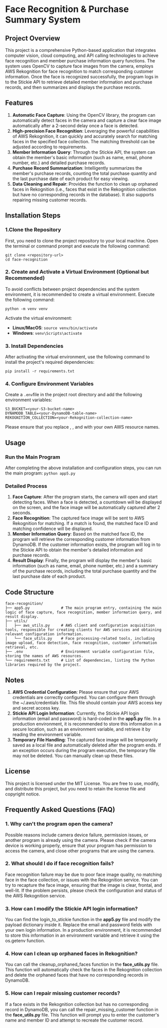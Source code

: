 # Face Recognition & Purchase Summary System

## Project Overview

This project is a comprehensive Python-based application that integrates computer vision, cloud computing, and API calling technologies to achieve face recognition and member purchase information query functions. The system uses OpenCV to capture face images from the camera, employs AWS Rekognition for face recognition to match corresponding customer information. Once the face is recognized successfully, the program logs in to the Stickie API to retrieve detailed member information and purchase records, and then summarizes and displays the purchase records.

## Features

1. **Automatic Face Capture**: Using the OpenCV library, the program can automatically detect faces in the camera and capture a clear face image automatically after a 2-second delay once a face is detected.
2. **High-precision Face Recognition**: Leveraging the powerful capabilities of AWS Rekognition, it can quickly and accurately search for matching faces in the specified face collection. The matching threshold can be adjusted according to requirements.
3. **Member Information Query**: Through the Stickie API, the system can obtain the member's basic information (such as name, email, phone number, etc.) and detailed purchase records.
4. **Purchase Record Summarization**: Intelligently summarizes the member's purchase records, counting the total purchase quantity and the last purchase date of each product for easy viewing.
5. **Data Cleaning and Repair**: Provides the function to clean up orphaned faces in Rekognition (i.e., faces that exist in the Rekognition collection but have no corresponding records in the database). It also supports repairing missing customer records.

## Installation Steps

### 1.Clone the Repository
First, you need to clone the project repository to your local machine. Open the terminal or command prompt and execute the following command:
```
git clone <repository-url>
cd face-recognition
```
### 2. Create and Activate a Virtual Environment (Optional but Recommended)
To avoid conflicts between project dependencies and the system environment, it is recommended to create a virtual environment. Execute the following command:
``` 
python -m venv venv
```
Activate the virtual environment:
- **Linux/MacOS**:
``` source venv/bin/activate ```
- **Windows**:
``` venv\Scripts\activate ```
### 3. Install Dependencies
After activating the virtual environment, use the following command to install the project's required dependencies:
``` 
pip install -r requirements.txt
```
### 4. Configure Environment Variables
Create a ``` .env ```file in the project root directory and add the following environment variables:
```
S3_BUCKET=<your-S3-bucket-name>
DYNAMODB_TABLE=<your-DynamoDB-table-name>
REKOGNITION_COLLECTION=<your-Rekognition-collection-name>
```
Please ensure that you replace **<your-S3-bucket-name>**, **<your-DynamoDB-table-name>**, and **<your-Rekognition-collection-name>** with your own AWS resource names.

## Usage

### Run the Main Program
After completing the above installation and configuration steps, you can run the main program:
``` python app5.py ```

### Detailed Process
1. **Face Capture**: After the program starts, the camera will open and start detecting faces. When a face is detected, a countdown will be displayed on the screen, and the face image will be automatically captured after 2 seconds.
2. **Face Recognition**: The captured face image will be sent to AWS Rekognition for matching. If a match is found, the matched face ID and matching confidence will be displayed.
3. **Member Information Query**: Based on the matched face ID, the program will retrieve the corresponding customer information from DynamoDB. If the customer information exists, the program will log in to the Stickie API to obtain the member's detailed information and purchase records.
4. **Result Display**: Finally, the program will display the member's basic information (such as name, email, phone number, etc.) and a summary of the purchase records, including the total purchase quantity and the last purchase date of each product.

## Code Structure
```
face-recognition/
├── app5.py              # The main program entry, containing the main logic of face capture, face recognition, member information query, and result display.
├── utils/
│   ├── aws_utils.py     # AWS client and configuration acquisition tools, responsible for creating clients for AWS services and obtaining relevant configuration information.
│   └── face_utils.py    # Face processing-related tools, including image upload, face detection, face recognition, customer information retrieval, etc.
├── .env                 # Environment variable configuration file, storing the names of AWS resources.
└── requirements.txt     # List of dependencies, listing the Python libraries required by the project.
```

## Notes
1. **AWS Credential Configuration**: Please ensure that your AWS credentials are correctly configured. You can configure them through the ~/.aws/credentials file. This file should contain your AWS access key and secret access key.
2. **Stickie API Login Information**: Currently, the Stickie API login information (email and password) is hard-coded in the **app5.py** file. In a production environment, it is recommended to store this information in a secure location, such as an environment variable, and retrieve it by reading the environment variable.
3. **Temporary File Handling**: The captured face image will be temporarily saved as a local file and automatically deleted after the program ends. If an exception occurs during the program execution, the temporary file may not be deleted. You can manually clean up these files.

## License
This project is licensed under the MIT License. You are free to use, modify, and distribute this project, but you need to retain the license file and copyright notice.

## Frequently Asked Questions (FAQ)

### 1. Why can't the program open the camera?
Possible reasons include camera device failure, permission issues, or another program is already using the camera. Please check if the camera device is working properly, ensure that your program has permission to access the camera, and close other programs that are using the camera.
### 2. What should I do if face recognition fails?
Face recognition failure may be due to poor face image quality, no matching face in the face collection, or issues with the Rekognition service. You can try to recapture the face image, ensuring that the image is clear, frontal, and well-lit. If the problem persists, please check the configuration and status of the AWS Rekognition service.
### 3. How can I modify the Stickie API login information?
You can find the login_to_stickie function in the **app5.py** file and modify the payload dictionary inside it. Replace the email and password fields with your own login information. In a production environment, it is recommended to store this information in an environment variable and retrieve it using the os.getenv function.
### 4. How can I clean up orphaned faces in Rekognition?
You can call the cleanup_orphaned_faces function in the **face_utils.py** file. This function will automatically check the faces in the Rekognition collection and delete the orphaned faces that have no corresponding records in DynamoDB.
### 5. How can I repair missing customer records?
If a face exists in the Rekognition collection but has no corresponding record in DynamoDB, you can call the repair_missing_customer function in the **face_utils.py** file. This function will prompt you to enter the customer's name and member ID and attempt to recreate the customer record.

